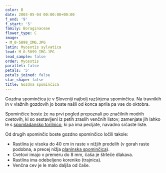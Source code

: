 ```yaml
---
color: B
date: 2003-05-04 00:00:00+00:00
f_end: '9'
f_start: '5'
family: Boraginaceae
flower_type: C
image:
- M_0-5099_IMG.JPG
latin: Myosotis sylvatica
lead: M_0-5099_IMG.JPG
lead_sample: false
order: Myosotis
parallel: false
petals: '5'
petals_joined: false
star_shape: false
title: Gozdna spominčica
---
```

Gozdna spominčica je v Sloveniji najbolj razširjena spominčica. Na travnikih in v vlažnih gozdovih jo boste našli od konca aprila pa vse do oktobra.

Spominčice boste že na prvi pogled prepoznali po značilnih modrih cvetovih, ki so sestavljeni iz petih zraslih venčnih listov; zamenjate jih lahko le s [spomladansko torilnico](../../omphalodesverna/spomladanska-torilnica/), ki pa ima pecljate, navadno srčaste liste.

Od drugih spominčic boste gozdno spominčico ločili takole:

-   Rastlina je visoka do 40 cm in raste v nižjih predelih (v gorah raste podobna, a precej nižja [planinska spominčica](../../myosotisalpestris/planinska-spomin&#269;ica/)).
-   Cvetovi imajo v premeru do 8 mm, čaša je štrleče dlakava.
-   Rastlina ima odebeljeno koreniko (trajnica).
-   Venčna cev je le malo daljša od čaše.
